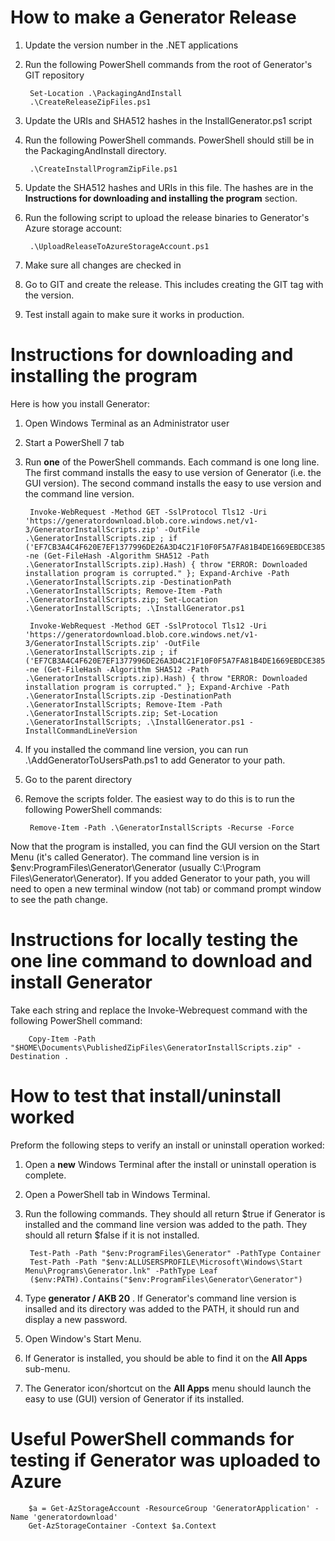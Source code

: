 # How to make a Generator Release

1. Update the version number in the .NET applications

2. Run the following PowerShell commands from the root of Generator's GIT repository

        Set-Location .\PackagingAndInstall
        .\CreateReleaseZipFiles.ps1

3. Update the URIs and SHA512 hashes in the InstallGenerator.ps1 script

4. Run the following PowerShell commands.  PowerShell should still be in the PackagingAndInstall directory.

        .\CreateInstallProgramZipFile.ps1

5. Update the SHA512 hashes and URIs in this file.  The hashes are in the **Instructions for downloading and installing the program** section.

6. Run the following script to upload the release binaries to Generator's Azure storage account:

        .\UploadReleaseToAzureStorageAccount.ps1

7. Make sure all changes are checked in

8. Go to GIT and create the release.  This includes creating the GIT tag with the version.

9. Test install again to make sure it works in production.



# Instructions for downloading and installing the program

Here is how you install Generator:

1. Open Windows Terminal as an Administrator user

2. Start a PowerShell 7 tab

3. Run **one** of the PowerShell commands.  Each command is one long line.  The first command installs the easy to use version of Generator (i.e. the GUI version).  The second command installs the easy to use version and the command line version.

        Invoke-WebRequest -Method GET -SslProtocol Tls12 -Uri 'https://generatordownload.blob.core.windows.net/v1-3/GeneratorInstallScripts.zip' -OutFile .\GeneratorInstallScripts.zip ; if ('EF7CB3A4C4F620E7EF1377996DE26A3D4C21F10F0F5A7FA81B4DE1669EBDCE3855CA4B469827E789AB24C8C73E423339703C061BD89BB03D5792F0610557F650' -ne (Get-FileHash -Algorithm SHA512 -Path .\GeneratorInstallScripts.zip).Hash) { throw "ERROR: Downloaded installation program is corrupted." }; Expand-Archive -Path .\GeneratorInstallScripts.zip -DestinationPath .\GeneratorInstallScripts; Remove-Item -Path .\GeneratorInstallScripts.zip; Set-Location .\GeneratorInstallScripts; .\InstallGenerator.ps1

        Invoke-WebRequest -Method GET -SslProtocol Tls12 -Uri 'https://generatordownload.blob.core.windows.net/v1-3/GeneratorInstallScripts.zip' -OutFile .\GeneratorInstallScripts.zip ; if ('EF7CB3A4C4F620E7EF1377996DE26A3D4C21F10F0F5A7FA81B4DE1669EBDCE3855CA4B469827E789AB24C8C73E423339703C061BD89BB03D5792F0610557F650' -ne (Get-FileHash -Algorithm SHA512 -Path .\GeneratorInstallScripts.zip).Hash) { throw "ERROR: Downloaded installation program is corrupted." }; Expand-Archive -Path .\GeneratorInstallScripts.zip -DestinationPath .\GeneratorInstallScripts; Remove-Item -Path .\GeneratorInstallScripts.zip; Set-Location .\GeneratorInstallScripts; .\InstallGenerator.ps1 -InstallCommandLineVersion

4. If you installed the command line version, you can run .\AddGeneratorToUsersPath.ps1 to add Generator to your path.

5. Go to the parent directory

6. Remove the scripts folder.  The easiest way to do this is to run the following PowerShell commands:

        Remove-Item -Path .\GeneratorInstallScripts -Recurse -Force

Now that the program is installed, you can find the GUI version on the Start Menu (it's called Generator).  The command line version is in $env:ProgramFiles\Generator\Generator (usually C:\Program Files\Generator\Generator).  If you added Generator to your path, you will need to open a new terminal window (not tab) or command prompt window to see the path change.



# Instructions for locally testing the one line command to download and install Generator

Take each string and replace the Invoke-Webrequest command with the following PowerShell command:

        Copy-Item -Path "$HOME\Documents\PublishedZipFiles\GeneratorInstallScripts.zip" -Destination .



# How to test that install/uninstall worked

Preform the following steps to verify an install or uninstall operation worked:

1. Open a **new** Windows Terminal after the install or uninstall operation is complete.

2. Open a PowerShell tab in Windows Terminal.

3. Run the following commands.  They should all return $true if Generator is installed and the command line version was added to the path.  They should all return $false if it is not installed.

        Test-Path -Path "$env:ProgramFiles\Generator" -PathType Container
        Test-Path -Path "$env:ALLUSERSPROFILE\Microsoft\Windows\Start Menu\Programs\Generator.lnk" -PathType Leaf
        ($env:PATH).Contains("$env:ProgramFiles\Generator\Generator")

4. Type **generator / AKB 20** .  If Generator's command line version is insalled and its directory was added to the PATH, it should run and display a new password.

5.  Open Window's Start Menu.

6. If Generator is installed, you should be able to find it on the **All Apps** sub-menu.

7. The Generator icon/shortcut on the **All Apps** menu should launch the easy to use (GUI) version of Generator if its installed.



# Useful PowerShell commands for testing if Generator was uploaded to Azure

        $a = Get-AzStorageAccount -ResourceGroup 'GeneratorApplication' -Name 'generatordownload'
        Get-AzStorageContainer -Context $a.Context
